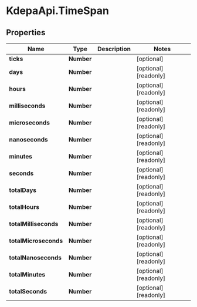 # KdepaApi.TimeSpan

## Properties

Name | Type | Description | Notes
------------ | ------------- | ------------- | -------------
**ticks** | **Number** |  | [optional] 
**days** | **Number** |  | [optional] [readonly] 
**hours** | **Number** |  | [optional] [readonly] 
**milliseconds** | **Number** |  | [optional] [readonly] 
**microseconds** | **Number** |  | [optional] [readonly] 
**nanoseconds** | **Number** |  | [optional] [readonly] 
**minutes** | **Number** |  | [optional] [readonly] 
**seconds** | **Number** |  | [optional] [readonly] 
**totalDays** | **Number** |  | [optional] [readonly] 
**totalHours** | **Number** |  | [optional] [readonly] 
**totalMilliseconds** | **Number** |  | [optional] [readonly] 
**totalMicroseconds** | **Number** |  | [optional] [readonly] 
**totalNanoseconds** | **Number** |  | [optional] [readonly] 
**totalMinutes** | **Number** |  | [optional] [readonly] 
**totalSeconds** | **Number** |  | [optional] [readonly] 


